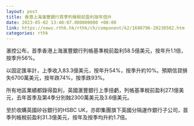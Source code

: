 ```yaml
---
layout: post
title: 香港上海滙豐銀行首季列帳稅前盈利按年倍升
date: 2023-05-02 13:40:07.000000000 +08:00
link: https://news.rthk.hk/rthk/ch/component/k2/1698796-20230502.htm
categories: rthk
---
```


滙控公布，首季香港上海滙豐銀行列帳基準稅前盈利58.5億美元，按年升1.1倍，按季升56%。

以固定匯率計，上季收入83.3億美元，按年升54%，按季升約10%。預期信貸損失6700萬美元，按年跌74%，按季跌93%。

所有地區業績都錄得盈利，英國滙豐銀行上季扭虧，列帳基準稅前盈利27.1億美元，去年首季及第4季分別蝕2300萬美元及3.6億美元。

至於收購英國矽谷銀行的HSBC UK，亦即集團旗下英國分隔運作銀行子公司，首季列帳稅前盈利31.3億美元，按年及按季均升約1.7倍。
